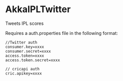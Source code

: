 # AkkaIPLTwitter
Tweets IPL scores

Requires a auth.properties file in the following format:

```properties
//Twitter auth
consumer.key=xxxx
consumer.secret=xxxx
access.token=xxxx
access.token.secret=xxxx

// cricapi auth
cric.apikey=xxxx

```

